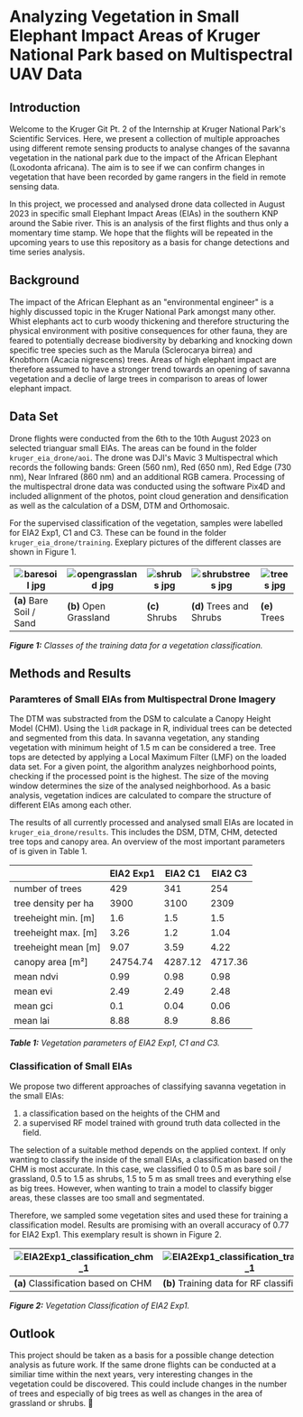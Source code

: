 # Analyzing Vegetation in Small Elephant Impact Areas of Kruger National Park based on Multispectral UAV Data

## Introduction
Welcome to the Kruger Git Pt. 2 of the Internship at Kruger National Park's Scientific Services. Here, we present a collection of multiple approaches 
using different remote sensing products to analyse changes of the savanna vegetation in the national park due to the impact of the African Elephant (Loxodonta africana). The aim is to see if we can confirm changes in vegetation that have been recorded by game rangers in the field in remote sensing data.

In this project, we processed and analysed drone data collected in August 2023 in specific small Elephant Impact Areas (EIAs) in the southern KNP around the Sabie river. This is an analysis of the first flights and thus only a momentary time stamp. We hope that the flights will be repeated in the upcoming years to use this repository as a basis for change detections and time series analysis.

## Background
The impact of the African Elephant as an "environmental engineer" is a highly discussed topic in the Kruger National Park amongst many other. Whist elephants act to 
curb woody thickening and therefore structuring the physical environment with positive consequences for other fauna, they are feared to potentially decrease biodiversity
by debarking and knocking down specific tree species such as the Marula (Sclerocarya birrea) and Knobthorn (Acacia nigrescens) trees. Areas of high elephant impact are therefore assumed to have a stronger trend towards an opening of savanna vegetation and a declie of large trees in comparison to areas of lower elephant impact.

## Data Set
Drone flights were conducted from the 6th to the 10th August 2023 on selected trianguar small EIAs. The areas can be found in the folder `kruger_eia_drone/aoi`. The drone was DJI's Mavic 3 Multispectral which records the following bands: Green (560 nm), Red (650 nm), Red Edge (730 nm), Near Infrared (860 nm) and an additional RGB camera. Processing of the multispectral drone data was conducted using the software Pix4D and included allignment of the photos, point cloud generation and densification as well as the calculation of a DSM, DTM and Orthomosaic.

For the supervised classification of the vegetation, samples were labelled for EIA2 Exp1, C1 and C3. These can be found in the folder `kruger_eia_drone/training`. Exeplary pictures of the different classes are shown in Figure 1.

| ![baresoil jpg](https://github.com/sunmck/kruger_eia_drone/assets/116874799/37307bd2-02d9-4759-91a3-c91af683aaf2) | ![opengrassland jpg](https://github.com/sunmck/kruger_eia_drone/assets/116874799/16648807-8889-4ed9-a2c8-8176ad0ae9ea) | ![shrubs jpg](https://github.com/sunmck/kruger_eia_drone/assets/116874799/689b3b22-d391-4eb6-9635-d78bd117db33) | ![shrubstrees jpg](https://github.com/sunmck/kruger_eia_drone/assets/116874799/df873ded-4e7b-477f-9ee7-01ca363e9e4a) | ![trees jpg](https://github.com/sunmck/kruger_eia_drone/assets/116874799/8c5d5d1e-115d-4dc3-9954-f14c1a52d151) |
| -------- | ------- |------- |------- |------- |
|  **(a)** Bare Soil / Sand | **(b)** Open Grassland | **(c)** Shrubs | **(d)** Trees and Shrubs | **(e)** Trees |

***Figure 1:** Classes of the training data for a vegetation classification.* 

## Methods and Results
### Paramteres of Small EIAs from Multispectral Drone Imagery
The DTM was substracted from the DSM to calculate a Canopy Height Model (CHM). Using the `lidR` package in R, individual trees can be detected and segmented from this data. In savanna vegetation, any standing vegetation with minimum height of 1.5 m can be considered a tree. Tree tops are detected by applying a Local Maximum Filter (LMF) on the loaded data set. For a given point, the algorithm analyzes neighborhood points, checking if the processed point is the highest. The size of the moving window determines the size of the analysed neighborhood. As a basic analysis, vegetation indices are calculated to compare the structure of different EIAs among each other. 

The results of all currently processed and analysed small EIAs are located in `kruger_eia_drone/results`. This includes the DSM, DTM, CHM, detected tree tops and canopy area. An overview of the most important parameters of is given in Table 1.

|     | EIA2 Exp1 | EIA2 C1 | EIA2 C3 |
| -------- | ------- |------- |------- |
| number of trees  | 429 | 341 | 254 |
| tree density per ha | 3900 | 3100 | 2309 |
| treeheight min. [m]    | 1.6 | 1.5 | 1.5 |
| treeheight max. [m]    | 3.26 | 1.2 | 1.04 |
| treeheight mean [m]    | 9.07 | 3.59 | 4.22 |
| canopy area [m²]    | 24754.74 | 4287.12 | 4717.36 |
| mean ndvi   | 0.99 |  0.98 | 0.98 |
| mean evi   | 2.49 | 2.49 | 2.48 |
| mean gci   | 0.1 | 0.04 | 0.06 |
| mean lai   | 8.88 | 8.9 | 8.86 |

***Table 1:** Vegetation parameters of EIA2 Exp1, C1 and C3.* 

### Classification of Small EIAs
We propose two different approaches of classifying savanna vegetation in the small EIAs:

  1. a classification based on the heights of the CHM and
  2. a supervised RF model trained with ground truth data collected in the field.

The selection of a suitable method depends on the applied context. If only wanting to classify the inside of the small EIAs, a classification based on the CHM is most accurate. In this case, we classified 0 to 0.5 m as bare soil / grassland, 0.5 to 1.5 as shrubs, 1.5 to 5 m as small trees and everything else as big trees. However, when wanting to train a model to classify bigger areas, these classes are too small and segmentated.

Therefore, we sampled some vegetation sites and used these for training a classification model. Results are promising with an overall accuracy of 0.77 for EIA2 Exp1. This exemplary result is shown in Figure 2.

| ![EIA2Exp1_classification_chm_1](https://github.com/sunmck/kruger_eia/assets/116874799/3179b357-646c-448c-8a92-2427fa8e46b2) | ![EIA2Exp1_classification_trainingdata_1](https://github.com/sunmck/kruger_eia/assets/116874799/9abc0103-5e63-4a96-8fe3-9077b164ddd0) | ![EIA2Exp1_classification_rf_1](https://github.com/sunmck/kruger_eia/assets/116874799/b4c8b4f9-660b-468c-8b96-aaf0eb43f12f) |
| -- | -- | -- |
| **(a)** Classification based on CHM | **(b)** Training data for RF classification | **(c)** Classifcation of RF model |

***Figure 2:** Vegetation Classification of EIA2 Exp1.* 

## Outlook
This project should be taken as a basis for a possible change detection analysis as future work. If the same drone flights can be conducted at a similiar time within the next years, very interesting changes in the vegetation could be discovered. This could include changes in the number of trees and especially of big trees as well as changes in the area of grassland or shrubs. 🚀


